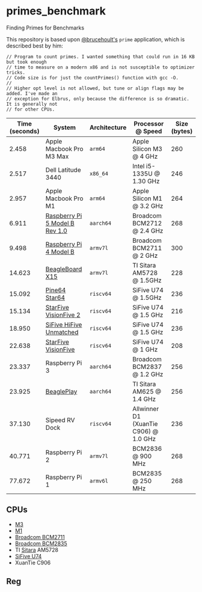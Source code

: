# primes_benchmark
Finding Primes for Benchmarks

This repository is based upon [@brucehoult's](https://github.com/brucehoult) `prime` application, which is described best by him:

```
// Program to count primes. I wanted something that could run in 16 KB but took enough
// time to measure on a modern x86 and is not susceptible to optimizer tricks.
// Code size is for just the countPrimes() function with gcc -O.
//
// Higher opt level is not allowed, but tune or align flags may be added. I've made an
// exception for Elbrus, only because the difference is so dramatic. It is generally not
// for other CPUs.
```



|Time (seconds) | System | Architecture | Processor @ Speed | Size (bytes) |
|----|----|----|---|---
| 2.458 | Apple Macbook Pro M3 Max | `arm64` | Apple Silicon M3 @ 4 GHz | 260 |
| 2.517 | Dell Latitude 3440 | `x86_64` | Intel i5-1335U @ 1.30 GHz | 246 |
| 2.957 | Apple Macbook Pro M1 | `arm64` | Apple Silicon M1 @ 3.2 GHz | 264 |
| 6.911 | [Raspberry Pi 5 Model B Rev 1.0]() | `aarch64` | Broadcom BCM2712 @ 2.4 GHz | 268 |
| 9.498 | [Raspberry Pi 4 Model B](https://www.raspberrypi.com/products/raspberry-pi-4-model-b/) | `armv7l` | Broadcom BCM2711 @ 2 GHz | 300 |
| 14.623 | [BeagleBoard X15](https://beagleboard.org/x15) | `armv7l` |  TI Sitara AM5728 @ 1.5GHz | 228 |
| 15.092 | [Pine64 Star64](https://wiki.pine64.org/wiki/STAR64) | `riscv64` | SiFive U74 @ 1.5GHz | 236 |
| 15.134 | [StarFive VisionFive 2](https://www.starfivetech.com/en/site/boards) | `riscv64` | SiFive U74 @ 1.5 GHz | 216 |
| 18.950 | [SiFive HiFive Unmatched](https://www.sifive.com/boards/hifive-unmatched) | `riscv64` | SiFive U74 @ 1.5 GHz | 236 |
| 22.638 | [StarFive VisionFive](https://www.starfivetech.com/en/site/boards) | `riscv64` | SiFive U74 @ 1 GHz| 208 |
| 23.337 | Raspberry Pi 3 | `aarch64` | Broadcom BCM2837 @ 1.2 GHz | 256 |
| 23.925 | [BeaglePlay](https://beagleboard.org/play) | `aarch64` |TI Sitara AM625 @ 1.4 GHz|  256 |
| 37.130 | Sipeed RV Dock | `riscv64` | Allwinner D1 (XuanTie C906) @ 1.0 GHz | 236 |
| 40.771 | Raspberry Pi 2 |  `armv7l` | BCM2836 @ 900 MHz | 268 |
| 77.672 | Raspberry Pi 1 | `armv6l` | BCM2835 @ 250 MHz | 268 |



## CPUs

* [M3](https://en.wikipedia.org/wiki/Apple_M3)
* [M1](https://en.wikipedia.org/wiki/Apple_M1)
* [Broadcom BCM2711]()
* [Broadcom BCM2835]()
* TI [Sitara](https://en.wikipedia.org/wiki/Sitara_ARM_processor) AM5728
* [SiFive U74](https://starfivetech.com/uploads/u74mc_core_complex_manual_21G1.pdf)
* XuanTie C906

## Reg
